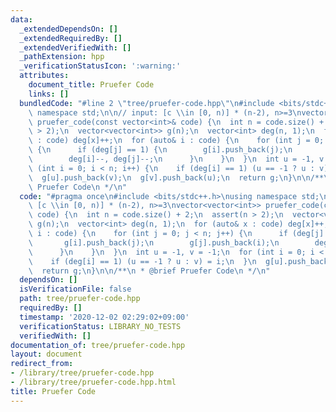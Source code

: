 ```yaml
---
data:
  _extendedDependsOn: []
  _extendedRequiredBy: []
  _extendedVerifiedWith: []
  _pathExtension: hpp
  _verificationStatusIcon: ':warning:'
  attributes:
    document_title: Pruefer Code
    links: []
  bundledCode: "#line 2 \"tree/pruefer-code.hpp\"\n#include <bits/stdc++.h>\nusing\
    \ namespace std;\n\n// input: [c \\in [0, n)] * (n-2), n>=3\nvector<vector<int>>\
    \ pruefer_code(const vector<int>& code) {\n  int n = code.size() + 2;\n  assert(n\
    \ > 2);\n  vector<vector<int>> g(n);\n  vector<int> deg(n, 1);\n  for (auto& x\
    \ : code) deg[x]++;\n  for (auto& i : code) {\n    for (int j = 0; j < n; j++)\
    \ {\n      if (deg[j] == 1) {\n        g[i].push_back(j);\n        g[j].push_back(i);\n\
    \        deg[i]--, deg[j]--;\n      }\n    }\n  }\n  int u = -1, v = -1;\n  for\
    \ (int i = 0; i < n; i++) {\n    if (deg[i] == 1) (u == -1 ? u : v) = i;\n  }\n\
    \  g[u].push_back(v);\n  g[v].push_back(u);\n  return g;\n}\n\n/**\n * @brief\
    \ Pruefer Code\n */\n"
  code: "#pragma once\n#include <bits/stdc++.h>\nusing namespace std;\n\n// input:\
    \ [c \\in [0, n)] * (n-2), n>=3\nvector<vector<int>> pruefer_code(const vector<int>&\
    \ code) {\n  int n = code.size() + 2;\n  assert(n > 2);\n  vector<vector<int>>\
    \ g(n);\n  vector<int> deg(n, 1);\n  for (auto& x : code) deg[x]++;\n  for (auto&\
    \ i : code) {\n    for (int j = 0; j < n; j++) {\n      if (deg[j] == 1) {\n \
    \       g[i].push_back(j);\n        g[j].push_back(i);\n        deg[i]--, deg[j]--;\n\
    \      }\n    }\n  }\n  int u = -1, v = -1;\n  for (int i = 0; i < n; i++) {\n\
    \    if (deg[i] == 1) (u == -1 ? u : v) = i;\n  }\n  g[u].push_back(v);\n  g[v].push_back(u);\n\
    \  return g;\n}\n\n/**\n * @brief Pruefer Code\n */\n"
  dependsOn: []
  isVerificationFile: false
  path: tree/pruefer-code.hpp
  requiredBy: []
  timestamp: '2020-12-02 02:29:02+09:00'
  verificationStatus: LIBRARY_NO_TESTS
  verifiedWith: []
documentation_of: tree/pruefer-code.hpp
layout: document
redirect_from:
- /library/tree/pruefer-code.hpp
- /library/tree/pruefer-code.hpp.html
title: Pruefer Code
---
```


